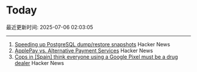 # Today

最近更新时间: 2025-07-06 02:03:05

--- 
1. [Speeding up PostgreSQL dump/restore snapshots](https://xata.io/blog/behind-the-scenes-speeding-up-pgstream-snapshots-for-postgresql) Hacker News
2. [ApplePay vs. Alternative Payment Services](https://www.taler.net/en/news/2025-05.html) Hacker News
3. [Cops in [Spain] think everyone using a Google Pixel must be a drug dealer](https://www.androidauthority.com/google-pixel-organized-crime-preferred-phone-3573578/) Hacker News
